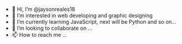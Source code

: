 - 👋 Hi, I’m @jaysonreales18
- 👀 I’m interested in web developing and graphic designing
- 🌱 I’m currently learning JavaScript, next will be Python and so on...
- 💞️ I’m looking to collaborate on ...
- 📫 How to reach me ...

<!---
jaysonreales18/jaysonreales18 is a ✨ special ✨ repository because its `README.md` (this file) appears on your GitHub profile.
You can click the Preview link to take a look at your changes.
--->
